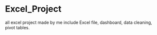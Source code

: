 # Excel_Project
all excel project made by me include Excel file, dashboard, data cleaning, pivot tables.
